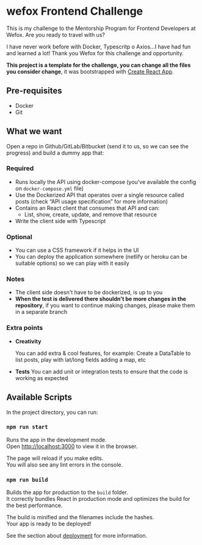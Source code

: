 # wefox Frontend Challenge
This is my challenge to the Mentorship Program for Frontend Developers at Wefox. Are you ready to travel with us?

I have never work before with Docker, Typescritp o Axios...I have had fun and learned a lot! Thank you Wefox for this challenge and opportunity.

**This project is a template for the challenge, you can change all the files you consider change**, it was bootstrapped with [Create React App](https://github.com/facebook/create-react-app).

## Pre-requisites

- Docker
- Git

## What we want

Open a repo in Github/GitLab/Bitbucket (send it to us, so we can see the progress) and build a dummy app that:

### Required

- Runs locally the API using docker-compose (you've available the config on `docker-compose.yml` file)
- Use the Dockerized API that operates over a single resource called posts (check “API usage specification” for more information)
- Contains an React client that consumes that API and can:
  - List, show, create, update, and remove that resource
- Write the client side with Typescript

### Optional

- You can use a CSS framework if it helps in the UI
- You can deploy the application somewhere (netlify or heroku can be suitable options) so we can play with it easily

### Notes

- The client side doesn't have to be dockerized, is up to you
- **When the test is delivered there shouldn't be more changes in the repository**, if you want to continue making changes, please make them in a separate branch

### Extra points

- **Creativity**

  You can add extra & cool features, for example: Create a DataTable to list posts, play with lat/long fields adding a map, etc

- **Tests**
  You can add unit or integration tests to ensure that the code is working as expected

## Available Scripts

In the project directory, you can run:

### `npm run start`

Runs the app in the development mode.\
Open [http://localhost:3000](http://localhost:3000) to view it in the browser.

The page will reload if you make edits.\
You will also see any lint errors in the console.

### `npm run build`

Builds the app for production to the `build` folder.\
It correctly bundles React in production mode and optimizes the build for the best performance.

The build is minified and the filenames include the hashes.\
Your app is ready to be deployed!

See the section about [deployment](https://facebook.github.io/create-react-app/docs/deployment) for more information.
